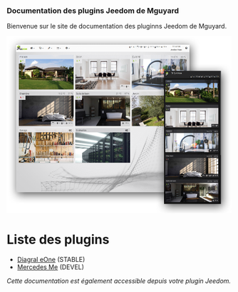 ### Documentation des plugins Jeedom de Mguyard

Bienvenue sur le site de documentation des pluginns Jeedom de Mguyard.

<div id="div_searchBar"></div>

![Présentation](../img/img_home.png)

# Liste des plugins 

* [Diagral eOne](Diagral_eOne/) (STABLE)
* [Mercedes Me](Mercedes_Me/) (DEVEL)

*Cette documentation est également accessible depuis votre plugin Jeedom.*
